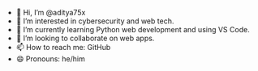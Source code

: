 - 👋 Hi, I’m @aditya75x
- 👀 I’m interested in cybersecurity and web tech.
- 🌱 I’m currently learning Python web development and using VS Code.
- 💞️ I’m looking to collaborate on web apps.
- 📫 How to reach me: GitHub
- 😄 Pronouns: he/him
